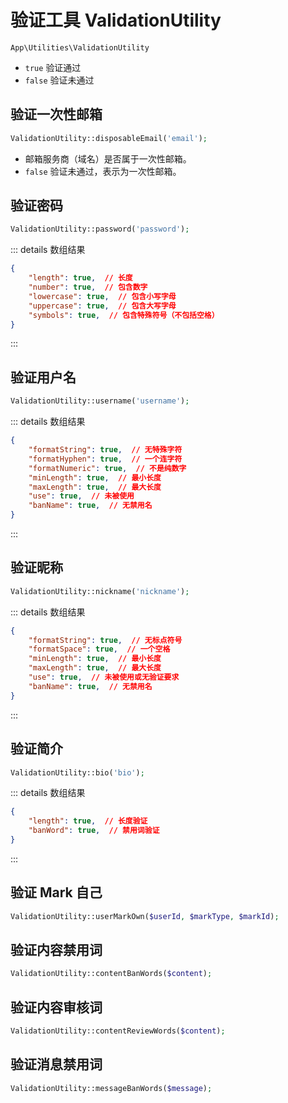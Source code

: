 # 验证工具 ValidationUtility

`App\Utilities\ValidationUtility`

- `true` 验证通过
- `false` 验证未通过

## 验证一次性邮箱

```php
ValidationUtility::disposableEmail('email');
```

- 邮箱服务商（域名）是否属于一次性邮箱。
- `false` 验证未通过，表示为一次性邮箱。

## 验证密码

```php
ValidationUtility::password('password');
```
::: details 数组结果
```json
{
    "length": true,  // 长度
    "number": true,  // 包含数字
    "lowercase": true,  // 包含小写字母
    "uppercase": true,  // 包含大写字母
    "symbols": true,  // 包含特殊符号（不包括空格）
}
```
:::

## 验证用户名

```php
ValidationUtility::username('username');
```
::: details 数组结果
```json
{
    "formatString": true,  // 无特殊字符
    "formatHyphen": true,  // 一个连字符
    "formatNumeric": true,  // 不是纯数字
    "minLength": true,  // 最小长度
    "maxLength": true,  // 最大长度
    "use": true,  // 未被使用
    "banName": true,  // 无禁用名
}
```
:::

## 验证昵称

```php
ValidationUtility::nickname('nickname');
```
::: details 数组结果
```json
{
    "formatString": true,  // 无标点符号
    "formatSpace": true,  // 一个空格
    "minLength": true,  // 最小长度
    "maxLength": true,  // 最大长度
    "use": true,  // 未被使用或无验证要求
    "banName": true,  // 无禁用名
}
```
:::

## 验证简介

```php
ValidationUtility::bio('bio');
```
::: details 数组结果
```json
{
    "length": true,  // 长度验证
    "banWord": true,  // 禁用词验证
}
```
:::

## 验证 Mark 自己

```php
ValidationUtility::userMarkOwn($userId, $markType, $markId);
```

## 验证内容禁用词

```php
ValidationUtility::contentBanWords($content);
```

## 验证内容审核词

```php
ValidationUtility::contentReviewWords($content);
```

## 验证消息禁用词

```php
ValidationUtility::messageBanWords($message);
```
